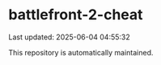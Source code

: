 # battlefront-2-cheat

Last updated: 2025-06-04 04:55:32

This repository is automatically maintained.
